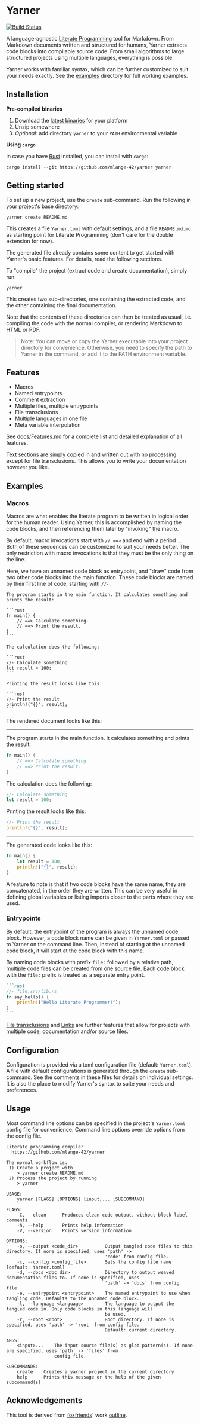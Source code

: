 # Yarner

[![Build Status](https://travis-ci.com/mlange-42/yarner.svg?branch=master)](https://travis-ci.com/mlange-42/yarner)

A language-agnostic [Literate Programming](https://en.wikipedia.org/wiki/Literate_programming) tool for Markdown. From Markdown documents written and structured for humans, Yarner extracts code blocks into compilable source code. From small algorithms to large structured projects using multiple languages, everything is possible.

Yarner works with familiar syntax, which can be further customized to suit your needs exactly. See the [examples](examples) directory for full working examples.

## Installation

**Pre-compiled binaries**

1. Download the [latest binaries](https://github.com/mlange-42/yarner/releases) for your platform
2. Unzip somewhere
3. *Optional:* add directory `yarner` to your `PATH` environmental variable

**Using `cargo`**

In case you have [Rust](https://www.rust-lang.org/) installed, you can install with `cargo`:

```
cargo install --git https://github.com/mlange-42/yarner yarner
```

## Getting started

To set up a new project, use the `create` sub-command. Run the following in your project's base directory:

```
yarner create README.md
```

This creates a file `Yarner.toml` with default settings, and a file `README.md.md` as starting point for Literate Programming (don't care for the double extension for now).

The generated file already contains some content to get started with Yarner's basic features. For details, read the following sections.

To "compile" the project (extract code and create documentation), simply run:

```
yarner
```

This creates two sub-directories, one containing the extracted code, and the other containing the final documentation.

Note that the contents of these directories can then be treated as usual, i.e. compiling the code with the normal compiler, or rendering Markdown to HTML or PDF.

> Note: You can move or copy the Yarner executable into your project directory for convenience. Otherwise, you need to specify the path to Yarner in the command, or add it to the PATH environment variable.

## Features

* Macros
* Named entrypoints
* Comment extraction
* Multiple files, multiple entrypoints
* File transclusions
* Multiple languages in one file
* Meta variable interpolation

See [docs/Features.md](docs/Features.md) for a complete list and detailed explanation of all features.

Text sections are simply copied in and written out with no processing except for file transclusions. This allows you to write your documentation however you like.

## Examples

### Macros

Macros are what enables the literate program to be written in logical order for the human reader. Using Yarner, this is accomplished by naming the code blocks, and then referencing them later by "invoking" the macro.

By default, macro invocations start with `// ==>` and end with a period `.`. Both of these sequences can be customized to suit your needs better. The only restriction with macro invocations is that they must be the only thing on the line.

Here, we have an unnamed code block as entrypoint, and "draw" code from two other code blocks into the main function. These code blocks are named by their first line of code, starting with `//-`.

~~~
The program starts in the main function. It calculates something and prints the result:

```rust
fn main() {
    // ==> Calculate something.
    // ==> Print the result.
}
```

The calculation does the following:

```rust
//- Calculate something
let result = 100;
```

Printing the result looks like this:

```rust
//- Print the result
println!("{}", result);
```
~~~

The rendered document looks like this:

----

The program starts in the main function. It calculates something and prints the result:

```rust
fn main() {
    // ==> Calculate something.
    // ==> Print the result.
}
```

The calculation does the following:

```rust
//- Calculate something
let result = 100;
```

Printing the result looks like this:

```rust
//- Print the result
println!("{}", result);
```
----

The generated code looks like this:

```rust
fn main() {
    let result = 100;
    println!("{}", result);
}
```

A feature to note is that if two code blocks have the same name, they are concatenated, in the order they are written. This can be very useful in defining global variables or listing imports closer to the parts where they are used.

### Entrypoints

By default, the entrypoint of the program is always the unnamed code block. However, a code block name can be given in `Yarner.toml` or passed to Yarner on the command line. Then, instead of starting at the unnamed code block, it will start at the code block with this name.

By naming code blocks with prefix `file:` followed by a relative path, multiple code files can be created
from one source file. Each code block with the `file:` prefix is treated as a separate entry point.

~~~md
```rust
//- file:src/lib.rs
fn say_hello() {
    println!("Hello Literate Programmer!");
}
```
~~~

[File transclusions](docs/Features.md#file-transclusions) and [Links](docs/Features.md#include-linked-files) are further features that allow for projects with multiple code, documentation and/or source files.

## Configuration

Configuration is provided via a toml configuration file (default: `Yarner.toml`). A file with default configurations is generated through the `create` sub-command. See the comments in these files for details on individual settings. It is also the place to modify Yarner's syntax to suite your needs and preferences.

## Usage

Most command line options can be specified in the project's `Yarner.toml` config file for convenience. Command line options override options from the config file.

```
Literate programming compiler
  https://github.com/mlange-42/yarner

The normal workflow is:
 1) Create a project with
    > yarner create README.md
 2) Process the project by running
    > yarner

USAGE:
    yarner [FLAGS] [OPTIONS] [input]... [SUBCOMMAND]

FLAGS:
    -C, --clean      Produces clean code output, without block label comments.
    -h, --help       Prints help information
    -V, --version    Prints version information

OPTIONS:
    -o, --output <code_dir>          Output tangled code files to this directory. If none is specified, uses 'path' ->
                                     'code' from config file.
    -c, --config <config_file>       Sets the config file name [default: Yarner.toml]
    -d, --docs <doc_dir>             Directory to output weaved documentation files to. If none is specified, uses
                                     'path' -> 'docs' from config file.
    -e, --entrypoint <entrypoint>    The named entrypoint to use when tangling code. Defaults to the unnamed code block.
    -l, --language <language>        The language to output the tangled code in. Only code blocks in this language will
                                     be used.
    -r, --root <root>                Root directory. If none is specified, uses 'path' -> 'root' from config file.
                                     Default: current directory.

ARGS:
    <input>...    The input source file(s) as glob pattern(s). If none are specified, uses 'path' -> 'files' from
                  config file.

SUBCOMMANDS:
    create    Creates a yarner project in the current directory
    help      Prints this message or the help of the given subcommand(s)
```

## Acknowledgements

This tool is derived from [foxfriends](https://github.com/foxfriends)' work [outline](https://github.com/foxfriends/outline).